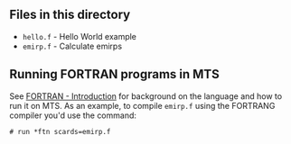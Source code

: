 ## Files in this directory

* `hello.f` - Hello World example
* `emirp.f` - Calculate emirps

## Running FORTRAN programs in MTS

See [FORTRAN - Introduction](http://try-mts.com/fortran-introduction/) for background on the language and how to run it on MTS. As an example, to compile `emirp.f` using the FORTRANG compiler you'd use the command:

```
# run *ftn scards=emirp.f
```
